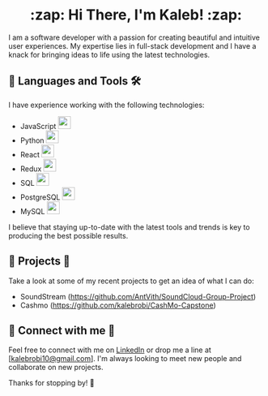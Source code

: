 <h1 align="center">
  :zap: Hi There, I'm Kaleb! :zap:
</h1>

I am a software developer with a passion for creating beautiful and intuitive user experiences. My expertise lies in full-stack development and I have a knack for bringing ideas to life using the latest technologies.

## 🔧 Languages and Tools 🛠️

I have experience working with the following technologies:

- JavaScript  <img src="https://img.icons8.com/color/48/000000/javascript.png" width="25"/>
- Python  <img src="https://img.icons8.com/color/48/000000/python.png" width="25"/>
- React  <img src="https://img.icons8.com/color/48/000000/react-native.png" width="25"/>
- Redux  <img src="https://img.icons8.com/color/48/000000/redux.png" width="25"/>
- SQL  <img src="https://img.icons8.com/color/48/000000/sql.png" width="25"/>
- PostgreSQL  <img src="https://img.icons8.com/color/48/000000/postgresql.png" width="25"/>
- MySQL  <img src="https://img.icons8.com/color/48/000000/mysql-logo.png" width="25"/>

I believe that staying up-to-date with the latest tools and trends is key to producing the best possible results.

## 🚀 Projects 🚀

Take a look at some of my recent projects to get an idea of what I can do:

- SoundStream (https://github.com/AntVith/SoundCloud-Group-Project)
- Cashmo (https://github.com/kalebrobi/CashMo-Capstone)


## 🤝 Connect with me 🤝

Feel free to connect with me on [LinkedIn](https://www.linkedin.com/in/kaleb-robi-a5abb0124/) or drop me a line at [kalebrobi10@gmail.com]. I'm always looking to meet new people and collaborate on new projects.

Thanks for stopping by! 🙌
 
 

<!--
**kalebrobi/kalebrobi** is a ✨ _special_ ✨ repository because its `README.md` (this file) appears on your GitHub profile.

Here are some ideas to get you started:

- 🔭 I’m currently working on Cashmo a clone of the popular app Venmo 
- 🌱 I’m currently learning ...
- 👯 I’m looking to collaborate on ...
- 🤔 I’m looking for help with ...
- 💬 Ask me about ...
- 📫 How to reach me: ...
- 😄 Pronouns: ...
- ⚡ Fun fact: ...
-->
